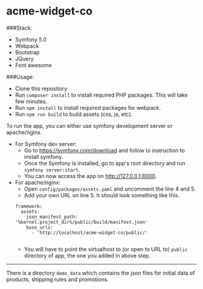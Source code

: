 # acme-widget-co

###Stack:
 - Symfony 5.0
 - Webpack
 - Bootstrap
 - JQuery
 - Font awesome

###Usage:
* Clone this repository
* Run `composer install` to install required PHP packages. This will take few minutes.
* Run `npm install` to install required packages for webpack.
* Run `npm run build` to build assets (css, js, etc).

To run the app, you can either use symfony development server or apache/nginx.
* For Symfony dev server: 
  * Go to https://symfony.com/download and follow to instruction to install symfony.
  * Once the Symfony is installed, go to app's root directory and run `symfony server:start`.
  * You can now access the app on http://127.0.0.1:8000.
* For apache/nginx:  
  * Open `config/packages/assets.yaml` and uncomment the line 4 and 5.
  * Add your own URL on line 5. It should look something like this.
  ```
  framework:
    assets:
      json_manifest_path: '%kernel.project_dir%/public/build/manifest.json'
      base_urls:
        - 'http://localhost/acme-widget-co/public/'
  

  ```
  * You will have to point the virtualhost to (or open to URL to) `public` directory of app, the one you added in above step.
---

There is a directory `demo_data` which contains the json files for initial data of products, shipping rules and promotions.